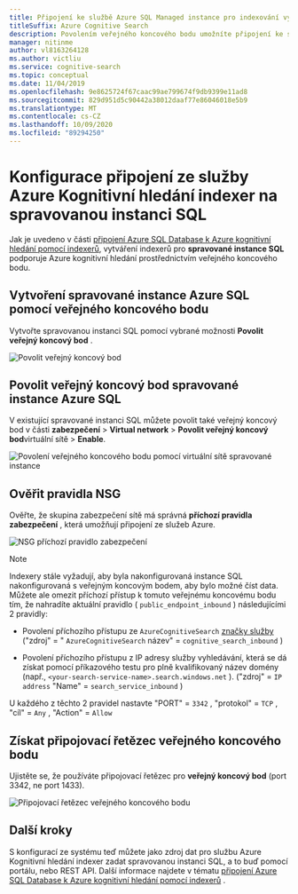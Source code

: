 ```yaml
---
title: Připojení ke službě Azure SQL Managed instance pro indexování vyhledávání
titleSuffix: Azure Cognitive Search
description: Povolením veřejného koncového bodu umožníte připojení ke spravovaným instancím SQL z indexeru v Azure Kognitivní hledání.
manager: nitinme
author: vl8163264128
ms.author: victliu
ms.service: cognitive-search
ms.topic: conceptual
ms.date: 11/04/2019
ms.openlocfilehash: 9e8625724f67caac99ae799674f9db9399e11ad8
ms.sourcegitcommit: 829d951d5c90442a38012daaf77e86046018e5b9
ms.translationtype: MT
ms.contentlocale: cs-CZ
ms.lasthandoff: 10/09/2020
ms.locfileid: "89294250"
---
```

# <a name="configure-a-connection-from-an-azure-cognitive-search-indexer-to-sql-managed-instance"></a>Konfigurace připojení ze služby Azure Kognitivní hledání indexer na spravovanou instanci SQL

Jak je uvedeno v části [připojení Azure SQL Database k Azure kognitivní hledání pomocí indexerů](search-howto-connecting-azure-sql-database-to-azure-search-using-indexers.md#faq), vytváření indexerů pro **spravované instance SQL** podporuje Azure kognitivní hledání prostřednictvím veřejného koncového bodu.

## <a name="create-azure-sql-managed-instance-with-public-endpoint"></a>Vytvoření spravované instance Azure SQL pomocí veřejného koncového bodu
Vytvořte spravovanou instanci SQL pomocí vybrané možnosti **Povolit veřejný koncový bod** .

   ![Povolit veřejný koncový bod](media/search-howto-connecting-azure-sql-mi-to-azure-search-using-indexers/enable-public-endpoint.png "Povolit veřejný koncový bod")

## <a name="enable-azure-sql-managed-instance-public-endpoint"></a>Povolit veřejný koncový bod spravované instance Azure SQL
V existující spravované instanci SQL můžete povolit také veřejný koncový bod v části **zabezpečení**  >  **Virtual network**  >  **Povolit veřejný koncový bod**virtuální sítě  >  **Enable**.

   ![Povolení veřejného koncového bodu pomocí virtuální sítě spravované instance](media/search-howto-connecting-azure-sql-mi-to-azure-search-using-indexers/mi-vnet.png "Povolit veřejný koncový bod")

## <a name="verify-nsg-rules"></a>Ověřit pravidla NSG
Ověřte, že skupina zabezpečení sítě má správná **příchozí pravidla zabezpečení** , která umožňují připojení ze služeb Azure.

   ![NSG příchozí pravidlo zabezpečení](media/search-howto-connecting-azure-sql-mi-to-azure-search-using-indexers/nsg-rule.png "NSG příchozí pravidlo zabezpečení")

> [!NOTE]
> Indexery stále vyžadují, aby byla nakonfigurovaná instance SQL nakonfigurovaná s veřejným koncovým bodem, aby bylo možné číst data.
> Můžete ale omezit příchozí přístup k tomuto veřejnému koncovému bodu tím, že nahradíte aktuální pravidlo ( `public_endpoint_inbound` ) následujícími 2 pravidly:
>
> * Povolení příchozího přístupu ze `AzureCognitiveSearch` [značky služby](../virtual-network/service-tags-overview.md#available-service-tags) ("zdroj" = " `AzureCognitiveSearch` název" = `cognitive_search_inbound` )
>
> * Povolení příchozího přístupu z IP adresy služby vyhledávání, která se dá získat pomocí příkazového testu pro plně kvalifikovaný název domény (např., `<your-search-service-name>.search.windows.net` ). ("zdroj" = `IP address` "Name" = `search_service_inbound` )
>
> U každého z těchto 2 pravidel nastavte "PORT" = `3342` , "protokol" = `TCP` , "cíl" = `Any` , "Action" = `Allow`

## <a name="get-public-endpoint-connection-string"></a>Získat připojovací řetězec veřejného koncového bodu
Ujistěte se, že používáte připojovací řetězec pro **veřejný koncový bod** (port 3342, ne port 1433).

   ![Připojovací řetězec veřejného koncového bodu](media/search-howto-connecting-azure-sql-mi-to-azure-search-using-indexers/mi-connection-string.png "Připojovací řetězec veřejného koncového bodu")

## <a name="next-steps"></a>Další kroky
S konfigurací ze systému teď můžete jako zdroj dat pro službu Azure Kognitivní hledání indexer zadat spravovanou instanci SQL, a to buď pomocí portálu, nebo REST API. Další informace najdete v tématu [připojení Azure SQL Database k Azure kognitivní hledání pomocí indexerů](search-howto-connecting-azure-sql-database-to-azure-search-using-indexers.md) .